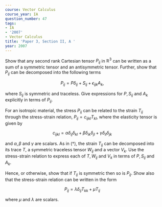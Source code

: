```yaml
---
course: Vector Calculus
course_year: IA
question_number: 47
tags:
- IA
- '2007'
- Vector Calculus
title: 'Paper 3, Section II, A '
year: 2007
---
```




Show that any second rank Cartesian tensor $P_{i j}$ in $\mathbb{R}^{3}$ can be written as a sum of a symmetric tensor and an antisymmetric tensor. Further, show that $P_{i j}$ can be decomposed into the following terms

$$P_{i j}=P \delta_{i j}+S_{i j}+\epsilon_{i j k} A_{k},$$

where $S_{i j}$ is symmetric and traceless. Give expressions for $P, S_{i j}$ and $A_{k}$ explicitly in terms of $P_{i j}$.

For an isotropic material, the stress $P_{i j}$ can be related to the strain $T_{i j}$ through the stress-strain relation, $P_{i j}=c_{i j k l} T_{k l}$, where the elasticity tensor is given by

$$c_{i j k l}=\alpha \delta_{i j} \delta_{k l}+\beta \delta_{i k} \delta_{j l}+\gamma \delta_{i l} \delta_{j k}$$

and $\alpha, \beta$ and $\gamma$ are scalars. As in $(\dagger)$, the strain $T_{i j}$ can be decomposed into its trace $T$, a symmetric traceless tensor $W_{i j}$ and a vector $V_{k}$. Use the stress-strain relation to express each of $T, W_{i j}$ and $V_{k}$ in terms of $P, S_{i j}$ and $A_{k}$.

Hence, or otherwise, show that if $T_{i j}$ is symmetric then so is $P_{i j}$. Show also that the stress-strain relation can be written in the form

$$P_{i j}=\lambda \delta_{i j} T_{k k}+\mu T_{i j}$$

where $\mu$ and $\lambda$ are scalars.